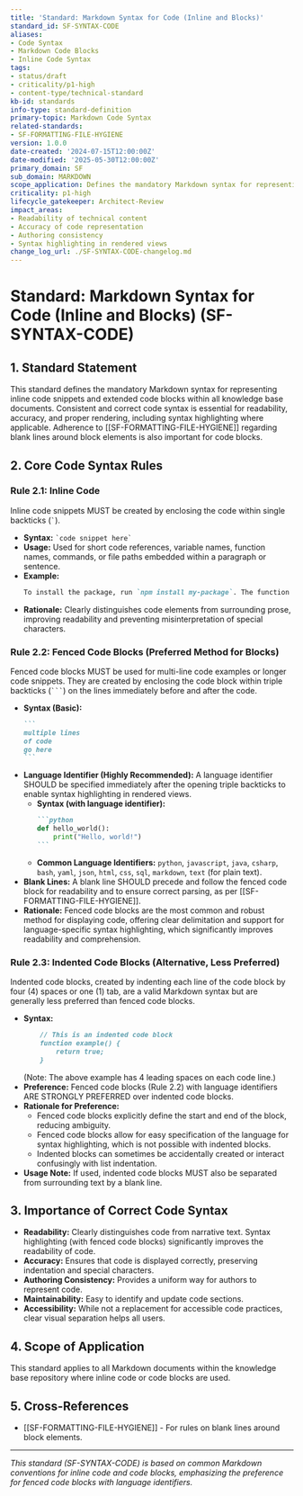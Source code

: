 ```yaml
---
title: 'Standard: Markdown Syntax for Code (Inline and Blocks)'
standard_id: SF-SYNTAX-CODE
aliases:
- Code Syntax
- Markdown Code Blocks
- Inline Code Syntax
tags:
- status/draft
- criticality/p1-high
- content-type/technical-standard
kb-id: standards
info-type: standard-definition
primary-topic: Markdown Code Syntax
related-standards:
- SF-FORMATTING-FILE-HYGIENE
version: 1.0.0
date-created: '2024-07-15T12:00:00Z'
date-modified: '2025-05-30T12:00:00Z'
primary_domain: SF
sub_domain: MARKDOWN
scope_application: Defines the mandatory Markdown syntax for representing inline code and code blocks (both fenced and indented) in all knowledge base documents.
criticality: p1-high
lifecycle_gatekeeper: Architect-Review
impact_areas:
- Readability of technical content
- Accuracy of code representation
- Authoring consistency
- Syntax highlighting in rendered views
change_log_url: ./SF-SYNTAX-CODE-changelog.md
---
```

# Standard: Markdown Syntax for Code (Inline and Blocks) (SF-SYNTAX-CODE)

## 1. Standard Statement

This standard defines the mandatory Markdown syntax for representing inline code snippets and extended code blocks within all knowledge base documents. Consistent and correct code syntax is essential for readability, accuracy, and proper rendering, including syntax highlighting where applicable. Adherence to [[SF-FORMATTING-FILE-HYGIENE]] regarding blank lines around block elements is also important for code blocks.

## 2. Core Code Syntax Rules

### Rule 2.1: Inline Code
Inline code snippets MUST be created by enclosing the code within single backticks (`` ` ``).
*   **Syntax:** `` `code snippet here` ``
*   **Usage:** Used for short code references, variable names, function names, commands, or file paths embedded within a paragraph or sentence.
*   **Example:**
    ```markdown
    To install the package, run `npm install my-package`. The function `calculateTotal()` returns an integer.
    ```
*   **Rationale:** Clearly distinguishes code elements from surrounding prose, improving readability and preventing misinterpretation of special characters.

### Rule 2.2: Fenced Code Blocks (Preferred Method for Blocks)
Fenced code blocks MUST be used for multi-line code examples or longer code snippets. They are created by enclosing the code block within triple backticks (```` ``` ````) on the lines immediately before and after the code.
*   **Syntax (Basic):**
    ````markdown
    ```
    multiple lines
    of code
    go here
    ```
    ````
*   **Language Identifier (Highly Recommended):** A language identifier SHOULD be specified immediately after the opening triple backticks to enable syntax highlighting in rendered views.
    *   **Syntax (with language identifier):**
        ````markdown
        ```python
        def hello_world():
            print("Hello, world!")
        ```
        ````
    *   **Common Language Identifiers:** `python`, `javascript`, `java`, `csharp`, `bash`, `yaml`, `json`, `html`, `css`, `sql`, `markdown`, `text` (for plain text).
*   **Blank Lines:** A blank line SHOULD precede and follow the fenced code block for readability and to ensure correct parsing, as per [[SF-FORMATTING-FILE-HYGIENE]].
*   **Rationale:** Fenced code blocks are the most common and robust method for displaying code, offering clear delimitation and support for language-specific syntax highlighting, which significantly improves readability and comprehension.

### Rule 2.3: Indented Code Blocks (Alternative, Less Preferred)
Indented code blocks, created by indenting each line of the code block by four (4) spaces or one (1) tab, are a valid Markdown syntax but are generally less preferred than fenced code blocks.
*   **Syntax:**
    ```markdown
        // This is an indented code block
        function example() {
            return true;
        }
    ```
    (Note: The above example has 4 leading spaces on each code line.)
*   **Preference:** Fenced code blocks (Rule 2.2) with language identifiers ARE STRONGLY PREFERRED over indented code blocks.
*   **Rationale for Preference:**
    *   Fenced code blocks explicitly define the start and end of the block, reducing ambiguity.
    *   Fenced code blocks allow for easy specification of the language for syntax highlighting, which is not possible with indented blocks.
    *   Indented blocks can sometimes be accidentally created or interact confusingly with list indentation.
*   **Usage Note:** If used, indented code blocks MUST also be separated from surrounding text by a blank line.

## 3. Importance of Correct Code Syntax

*   **Readability:** Clearly distinguishes code from narrative text. Syntax highlighting (with fenced code blocks) significantly improves the readability of code.
*   **Accuracy:** Ensures that code is displayed correctly, preserving indentation and special characters.
*   **Authoring Consistency:** Provides a uniform way for authors to represent code.
*   **Maintainability:** Easy to identify and update code sections.
*   **Accessibility:** While not a replacement for accessible code practices, clear visual separation helps all users.

## 4. Scope of Application

This standard applies to all Markdown documents within the knowledge base repository where inline code or code blocks are used.

## 5. Cross-References
- [[SF-FORMATTING-FILE-HYGIENE]] - For rules on blank lines around block elements.

---
*This standard (SF-SYNTAX-CODE) is based on common Markdown conventions for inline code and code blocks, emphasizing the preference for fenced code blocks with language identifiers.*
